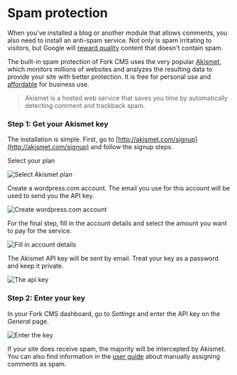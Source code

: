 # Spam protection

When you've installed a blog or another module that allows comments, you also need to install an anti-spam service. Not only is spam irritating to visitors, but Google will [reward quality](http://googlewebmastercentral.blogspot.be/2012/04/another-step-to-reward-high-quality.html) content that doesn't contain spam.

The built-in spam protection of Fork CMS uses the very popular [Akismet](http://akismet.com/), which monitors millions of websites and analyzes the resulting data to provide your site with better protection. It is free for personal use and [affordable](https://akismet.com/signup/) for business use.

> Akismet is a hosted web service that saves you time by automatically detecting comment and trackback spam.

### Step 1: Get your Akismet key

The installation is simple. First, go to [http://akismet.com/signup](http://akismet.com/signup) and follow the signup steps. 

Select your plan

![Select Akismet plan](https://raw.github.com/forkcms/documentation/master/getting%20started/assets/akismet_step1.png)

Create a wordpress.com account. The email you use for this account will be used to send you the API key.

![Create wordpress.com account](https://raw.github.com/forkcms/documentation/master/getting%20started/assets/akismet_step2.png)

For the final step, fill in the account details and select the amount you want to pay for the service.

![Fill in account details](https://raw.github.com/forkcms/documentation/master/getting%20started/assets/akismet_step3.png)

The Akismet API key will be sent by email. Treat your key as a password and keep it private.

![The api key](https://raw.github.com/forkcms/documentation/master/getting%20started/assets/akismet_step4.png)

### Step 2: Enter your key

In your Fork CMS dashboard, go to *Settings* and enter the API key on the *General* page.

![Enter the key](https://raw.github.com/forkcms/documentation/master/getting%20started/assets/akismet_final.png)

If your site does receive spam, the majority will be intercepted by Akismet. You can also find information in the [user guide](../user-guide/index) about manually assigning comments as spam.
